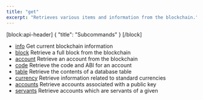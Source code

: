 ```yaml
---
title: "get"
excerpt: "Retrieves various items and information from the blockchain."
---
```

[block:api-header]
{
  "title": "Subcommands"
}
[/block]
- [info](#cleos-get-info)  Get current blockchain information
- [block](#cleos-get-block)  Retrieve a full block from the blockchain
- [account](#cleos-get-account)  Retrieve an account from the blockchain
- [code](#cleos-get-code)  Retrieve the code and ABI for an account
- [table](#cleos-get-table)  Retrieve the contents of a database table
- [currency](#cleos-get-currency)  Retrieve information related to standard currencies
- [accounts](#cleos-get-accounts)  Retrieve accounts associated with a public key
- [servants](#cleos-get-servants)  Retrieve accounts which are servants of a given